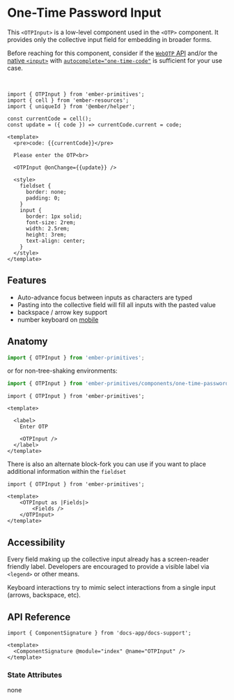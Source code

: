 # One-Time Password Input

This `<OTPInput>` is a low-level component used in the `<OTP>` component. It provides only the collective input field for embedding in broader forms.


<Callout>

Before reaching for this component, consider if the [`WebOTP` API](https://developer.mozilla.org/en-US/docs/Web/API/WebOTP_API) and/or the [native `<input>`](https://developer.mozilla.org/en-US/docs/Web/HTML/Element/input) with [`autocomplete="one-time-code"`](https://developer.mozilla.org/en-US/docs/Web/HTML/Attributes/autocomplete#browser_compatibility) is sufficient for your use case. 

</Callout>
<br>


<div class="featured-demo">

```gjs live preview
import { OTPInput } from 'ember-primitives';
import { cell } from 'ember-resources';
import { uniqueId } from '@ember/helper';

const currentCode = cell();
const update = ({ code }) => currentCode.current = code;

<template>
  <pre>code: {{currentCode}}</pre>

  Please enter the OTP<br>

  <OTPInput @onChange={{update}} />

  <style>
    fieldset {
      border: none;
      padding: 0;
    }
    input {
      border: 1px solid;
      font-size: 2rem;
      width: 2.5rem;
      height: 3rem;
      text-align: center;
    }
  </style>
</template>
```

</div>

## Features

* Auto-advance focus between inputs as characters are typed
* Pasting into the collective field will fill all inputs with the pasted value
* backspace / arrow key support
* number keyboard on [mobile](https://developer.mozilla.org/docs/Web/HTML/Global_attributes/inputmode)

## Anatomy

```js 
import { OTPInput } from 'ember-primitives';
```

or for non-tree-shaking environments:
```js 
import { OTPInput } from 'ember-primitives/components/one-time-password';
```


```gjs 
import { OTPInput } from 'ember-primitives';

<template>

  <label>
    Enter OTP

    <OTPInput />
  </label>
</template>
```

There is also an alternate block-fork you can use if you want to place additional information
within the `fieldset`
```gjs 
import { OTPInput } from 'ember-primitives';

<template>
    <OTPInput as |Fields|>
        <Fields />
    </OTPInput>
</template>
```


## Accessibility

Every field making up the collective input already has a screen-reader friendly label.
Developers are encouraged to provide a visible label via `<legend>` or other means.

Keyboard interactions try to mimic select interactions from a single input (arrows, backspace, etc).


## API Reference

```gjs live no-shadow
import { ComponentSignature } from 'docs-app/docs-support';

<template>
  <ComponentSignature @module="index" @name="OTPInput" />
</template>
```
### State Attributes

none

[^sms]: noting that SMS is not the *most secure* form of 2FA, and for applications that truly need secure logic, you'll want an authenticator app. See [this article for a high level overview of the reasoning](https://www.securemac.com/news/is-sms-for-2fa-insecure)
